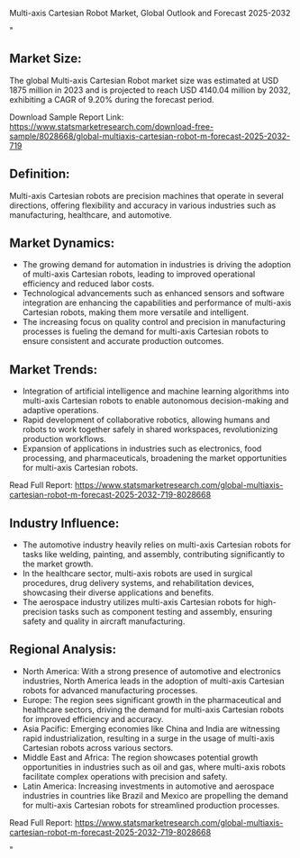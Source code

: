 Multi-axis Cartesian Robot Market, Global Outlook and Forecast 2025-2032

"<h2>Market Size:</h2>
<p>The global Multi-axis Cartesian Robot market size was estimated at USD 1875 million in 2023 and is projected to reach USD 4140.04 million by 2032, exhibiting a CAGR of 9.20% during the forecast period.</p>
<p>Download Sample Report Link: <a href='https://www.statsmarketresearch.com/download-free-sample/8028668/global-multiaxis-cartesian-robot-m-forecast-2025-2032-719'>https://www.statsmarketresearch.com/download-free-sample/8028668/global-multiaxis-cartesian-robot-m-forecast-2025-2032-719</a></p>

<h2>Definition:</h2>
<p>Multi-axis Cartesian robots are precision machines that operate in several directions, offering flexibility and accuracy in various industries such as manufacturing, healthcare, and automotive.</p>

<h2>Market Dynamics:</h2>
<ul>
  <li>The growing demand for automation in industries is driving the adoption of multi-axis Cartesian robots, leading to improved operational efficiency and reduced labor costs.</li>
  <li>Technological advancements such as enhanced sensors and software integration are enhancing the capabilities and performance of multi-axis Cartesian robots, making them more versatile and intelligent.</li>
  <li>The increasing focus on quality control and precision in manufacturing processes is fueling the demand for multi-axis Cartesian robots to ensure consistent and accurate production outcomes.</li>
</ul>

<h2>Market Trends:</h2>
<ul>
  <li>Integration of artificial intelligence and machine learning algorithms into multi-axis Cartesian robots to enable autonomous decision-making and adaptive operations.</li>
  <li>Rapid development of collaborative robotics, allowing humans and robots to work together safely in shared workspaces, revolutionizing production workflows.</li>
  <li>Expansion of applications in industries such as electronics, food processing, and pharmaceuticals, broadening the market opportunities for multi-axis Cartesian robots.</li>
</ul>
<p>Read Full Report: <a href='https://www.statsmarketresearch.com/global-multiaxis-cartesian-robot-m-forecast-2025-2032-719-8028668'>https://www.statsmarketresearch.com/global-multiaxis-cartesian-robot-m-forecast-2025-2032-719-8028668</a></p>

<h2>Industry Influence:</h2>
<ul>
  <li>The automotive industry heavily relies on multi-axis Cartesian robots for tasks like welding, painting, and assembly, contributing significantly to the market growth.</li>
  <li>In the healthcare sector, multi-axis robots are used in surgical procedures, drug delivery systems, and rehabilitation devices, showcasing their diverse applications and benefits.</li>
  <li>The aerospace industry utilizes multi-axis Cartesian robots for high-precision tasks such as component testing and assembly, ensuring safety and quality in aircraft manufacturing.</li>
</ul>

<h2>Regional Analysis:</h2>
<ul>
  <li>North America: With a strong presence of automotive and electronics industries, North America leads in the adoption of multi-axis Cartesian robots for advanced manufacturing processes.</li>
  <li>Europe: The region sees significant growth in the pharmaceutical and healthcare sectors, driving the demand for multi-axis Cartesian robots for improved efficiency and accuracy.</li>
  <li>Asia Pacific: Emerging economies like China and India are witnessing rapid industrialization, resulting in a surge in the usage of multi-axis Cartesian robots across various sectors.</li>
  <li>Middle East and Africa: The region showcases potential growth opportunities in industries such as oil and gas, where multi-axis robots facilitate complex operations with precision and safety.</li>
  <li>Latin America: Increasing investments in automotive and aerospace industries in countries like Brazil and Mexico are propelling the demand for multi-axis Cartesian robots for streamlined production processes.</li>
</ul>
<p>Read Full Report: <a href='https://www.statsmarketresearch.com/global-multiaxis-cartesian-robot-m-forecast-2025-2032-719-8028668'>https://www.statsmarketresearch.com/global-multiaxis-cartesian-robot-m-forecast-2025-2032-719-8028668</a></p>"
